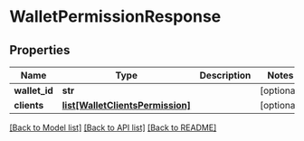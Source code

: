 # WalletPermissionResponse

## Properties
Name | Type | Description | Notes
------------ | ------------- | ------------- | -------------
**wallet_id** | **str** |  | [optional] 
**clients** | [**list[WalletClientsPermission]**](WalletClientsPermission.md) |  | [optional] 

[[Back to Model list]](../README.md#documentation-for-models) [[Back to API list]](../README.md#documentation-for-api-endpoints) [[Back to README]](../README.md)


